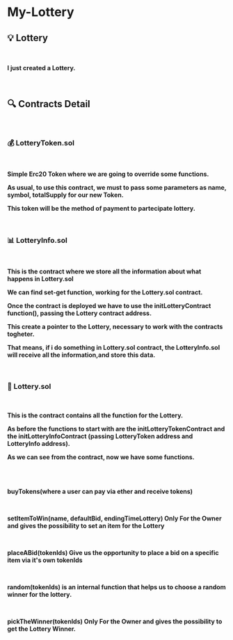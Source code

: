 # My-Lottery


<h2>💡 Lottery </h2>
<br>

<p><strong>I just created a Lottery.</strong></p>
<br>

<h2>🔍 Contracts Detail</h2>
<br>


<h3>💰 LotteryToken.sol</h3>
<br>
<p><strong>Simple Erc20 Token where we are going to override some functions.</strong></p>
<p><strong>As usual, to use this contract, we must to pass some parameters as name, symbol, totalSupply for our new Token.</strong></p>
<p><strong>This token will be the method of payment to partecipate lottery.</strong></p>
<br>

<h3>📊 LotteryInfo.sol</h3>
<br>

<p><strong>This is the contract where we store all the information about what happens in Lottery.sol</strong></p>
<p><strong>We can find set-get function, working for the Lottery.sol contract.</strong></p>
<p><strong>Once the contract is deployed we have to use the initLotteryContract function(), passing the Lottery contract address.</strong></p>
<p><strong>This create a pointer to the Lottery, necessary to work with the contracts togheter.</strong></p>
<p><strong>That means, if i do something in Lottery.sol contract, the LotteryInfo.sol will receive all the information,and store this data.</strong></p>
<br>


<h3>🎉 Lottery.sol</h3>
<br>
<p><strong>This is the contract contains all the function for the Lottery.</strong></p>
<p><strong>As before the functions to start with are the initLotteryTokenContract and the initLotteryInfoContract (passing LotteryToken address and LotteryInfo address).</strong></p>
<p><strong>As we can see from the contract, now we have some functions.</strong></p> 
<br>
<br>
<p><strong>buyTokens(where a user can pay via ether and receive tokens)</strong></p>
<br>
<p><strong>setItemToWin(name, defaultBid, endingTimeLottery) Only For the Owner and gives the possibility to set an item for the Lottery</strong></p>
<br>
<p><strong>placeABid(tokenIds) Give us the opportunity to place a bid on a specific item via it's own tokenIds</strong></p>
<br>
<p><strong>random(tokenIds) is an internal function that helps us to choose a random winner for the lottery.</strong></p>
<br>
<p><strong>pickTheWinner(tokenIds) Only For the Owner and gives the possibility to get the Lottery Winner.</strong></p>

